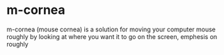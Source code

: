 # m-cornea
m-cornea (mouse cornea) is a solution for moving your computer mouse roughly by looking at where you want it to go on the screen, emphesis on roughly
